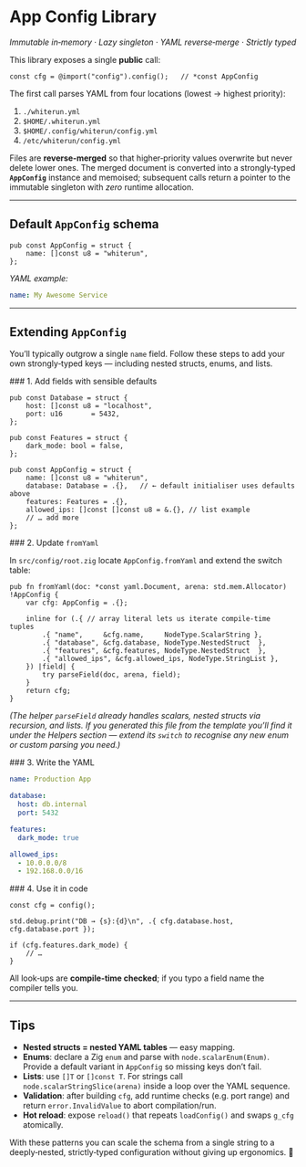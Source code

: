 # App Config Library

_Immutable in‑memory · Lazy singleton · YAML reverse‑merge · Strictly typed_

This library exposes a single **public** call:

```zig
const cfg = @import("config").config();   // *const AppConfig
```

The first call parses YAML from four locations (lowest → highest priority):

1. `./whiterun.yml`
2. `$HOME/.whiterun.yml`
3. `$HOME/.config/whiterun/config.yml`
4. `/etc/whiterun/config.yml`

Files are **reverse‑merged** so that higher‑priority values overwrite but never delete lower ones. The merged document is converted into a strongly‑typed **`AppConfig`** instance and memoised; subsequent calls return a pointer to the immutable singleton with _zero_ runtime allocation.

---

## Default `AppConfig` schema

```zig
pub const AppConfig = struct {
    name: []const u8 = "whiterun",
};
```

_YAML example:_

```yaml
name: My Awesome Service
```

---

## Extending `AppConfig`

You’ll typically outgrow a single `name` field. Follow these steps to add your own strongly‑typed keys — including nested structs, enums, and lists.

### 1. Add fields with sensible defaults

```zig
pub const Database = struct {
    host: []const u8 = "localhost",
    port: u16       = 5432,
};

pub const Features = struct {
    dark_mode: bool = false,
};

pub const AppConfig = struct {
    name: []const u8 = "whiterun",
    database: Database = .{},   // ← default initialiser uses defaults above
    features: Features = .{},
    allowed_ips: []const []const u8 = &.{}, // list example
    // … add more
};
```

### 2. Update `fromYaml`

In `src/config/root.zig` locate `AppConfig.fromYaml` and extend the switch table:

```zig
pub fn fromYaml(doc: *const yaml.Document, arena: std.mem.Allocator) !AppConfig {
    var cfg: AppConfig = .{};

    inline for (.{ // array literal lets us iterate compile‑time tuples
        .{ "name",     &cfg.name,     NodeType.ScalarString },
        .{ "database", &cfg.database, NodeType.NestedStruct  },
        .{ "features", &cfg.features, NodeType.NestedStruct  },
        .{ "allowed_ips", &cfg.allowed_ips, NodeType.StringList },
    }) |field| {
        try parseField(doc, arena, field);
    }
    return cfg;
}
```

_(The helper `parseField` already handles scalars, nested structs via recursion, and lists. If you generated this file from the template you’ll find it under the Helpers section — extend its `switch` to recognise any new enum or custom parsing you need.)_

### 3. Write the YAML

```yaml
name: Production App

database:
  host: db.internal
  port: 5432

features:
  dark_mode: true

allowed_ips:
  - 10.0.0.0/8
  - 192.168.0.0/16
```

### 4. Use it in code

```zig
const cfg = config();

std.debug.print("DB → {s}:{d}\n", .{ cfg.database.host, cfg.database.port });

if (cfg.features.dark_mode) {
    // …
}
```

All look‑ups are **compile‑time checked**; if you typo a field name the compiler tells you.

---

## Tips

- **Nested structs = nested YAML tables** — easy mapping.
- **Enums**: declare a Zig `enum` and parse with `node.scalarEnum(Enum)`. Provide a default variant in `AppConfig` so missing keys don’t fail.
- **Lists**: use `[]T` or `[]const T`. For strings call `node.scalarStringSlice(arena)` inside a loop over the YAML sequence.
- **Validation**: after building `cfg`, add runtime checks (e.g. port range) and return `error.InvalidValue` to abort compilation/run.
- **Hot reload**: expose `reload()` that repeats `loadConfig()` and swaps `g_cfg` atomically.

With these patterns you can scale the schema from a single string to a deeply‑nested, strictly‑typed configuration without giving up ergonomics. 🎉
